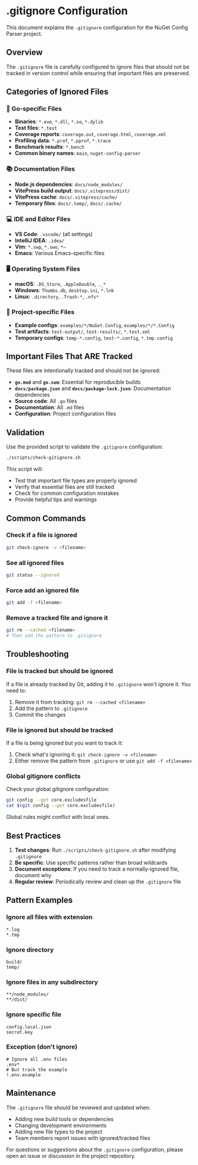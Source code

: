 # .gitignore Configuration

This document explains the `.gitignore` configuration for the NuGet Config Parser project.

## Overview

The `.gitignore` file is carefully configured to ignore files that should not be tracked in version control while ensuring that important files are preserved.

## Categories of Ignored Files

### 🔧 Go-specific Files

- **Binaries**: `*.exe`, `*.dll`, `*.so`, `*.dylib`
- **Test files**: `*.test`
- **Coverage reports**: `coverage.out`, `coverage.html`, `coverage.xml`
- **Profiling data**: `*.prof`, `*.pprof`, `*.trace`
- **Benchmark results**: `*.bench`
- **Common binary names**: `main`, `nuget-config-parser`

### 📚 Documentation Files

- **Node.js dependencies**: `docs/node_modules/`
- **VitePress build output**: `docs/.vitepress/dist/`
- **VitePress cache**: `docs/.vitepress/cache/`
- **Temporary files**: `docs/.temp/`, `docs/.cache/`

### 💻 IDE and Editor Files

- **VS Code**: `.vscode/` (all settings)
- **IntelliJ IDEA**: `.idea/`
- **Vim**: `*.swp`, `*.swo`, `*~`
- **Emacs**: Various Emacs-specific files

### 🖥️ Operating System Files

- **macOS**: `.DS_Store`, `.AppleDouble`, `._*`
- **Windows**: `Thumbs.db`, `desktop.ini`, `*.lnk`
- **Linux**: `.directory`, `.Trash-*`, `.nfs*`

### 🎯 Project-specific Files

- **Example configs**: `examples/*/NuGet.Config`, `examples/*/*.Config`
- **Test artifacts**: `test-output/`, `test-results/`, `*.test.xml`
- **Temporary configs**: `temp-*.config`, `test-*.config`, `*.tmp.config`

## Important Files That ARE Tracked

These files are intentionally tracked and should not be ignored:

- **`go.mod`** and **`go.sum`**: Essential for reproducible builds
- **`docs/package.json`** and **`docs/package-lock.json`**: Documentation dependencies
- **Source code**: All `.go` files
- **Documentation**: All `.md` files
- **Configuration**: Project configuration files

## Validation

Use the provided script to validate the `.gitignore` configuration:

```bash
./scripts/check-gitignore.sh
```

This script will:
- Test that important file types are properly ignored
- Verify that essential files are still tracked
- Check for common configuration mistakes
- Provide helpful tips and warnings

## Common Commands

### Check if a file is ignored
```bash
git check-ignore -v <filename>
```

### See all ignored files
```bash
git status --ignored
```

### Force add an ignored file
```bash
git add -f <filename>
```

### Remove a tracked file and ignore it
```bash
git rm --cached <filename>
# Then add the pattern to .gitignore
```

## Troubleshooting

### File is tracked but should be ignored

If a file is already tracked by Git, adding it to `.gitignore` won't ignore it. You need to:

1. Remove it from tracking: `git rm --cached <filename>`
2. Add the pattern to `.gitignore`
3. Commit the changes

### File is ignored but should be tracked

If a file is being ignored but you want to track it:

1. Check what's ignoring it: `git check-ignore -v <filename>`
2. Either remove the pattern from `.gitignore` or use `git add -f <filename>`

### Global gitignore conflicts

Check your global gitignore configuration:

```bash
git config --get core.excludesfile
cat $(git config --get core.excludesfile)
```

Global rules might conflict with local ones.

## Best Practices

1. **Test changes**: Run `./scripts/check-gitignore.sh` after modifying `.gitignore`
2. **Be specific**: Use specific patterns rather than broad wildcards
3. **Document exceptions**: If you need to track a normally-ignored file, document why
4. **Regular review**: Periodically review and clean up the `.gitignore` file

## Pattern Examples

### Ignore all files with extension
```gitignore
*.log
*.tmp
```

### Ignore directory
```gitignore
build/
temp/
```

### Ignore files in any subdirectory
```gitignore
**/node_modules/
**/dist/
```

### Ignore specific file
```gitignore
config.local.json
secret.key
```

### Exception (don't ignore)
```gitignore
# Ignore all .env files
.env*
# But track the example
!.env.example
```

## Maintenance

The `.gitignore` file should be reviewed and updated when:

- Adding new build tools or dependencies
- Changing development environments
- Adding new file types to the project
- Team members report issues with ignored/tracked files

For questions or suggestions about the `.gitignore` configuration, please open an issue or discussion in the project repository.
